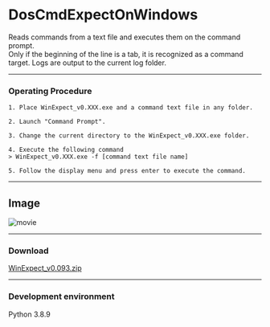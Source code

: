 # DosCmdExpectOnWindows 

Reads commands from a text file and executes them on the command prompt.  
Only if the beginning of the line is a tab, it is recognized as a command target.
Logs are output to the current log folder.

---
### Operating Procedure
```
1. Place WinExpect_v0.XXX.exe and a command text file in any folder.

2. Launch "Command Prompt".

3. Change the current directory to the WinExpect_v0.XXX.exe folder.

4. Execute the following command
> WinExpect_v0.XXX.exe -f [command text file name]

5. Follow the display menu and press enter to execute the command.

```
 ---
## Image
![movie](https://user-images.githubusercontent.com/67679613/195533179-bb3f9426-1d2b-4549-ad16-10e3c364a82d.gif)

---
### Download
[WinExpect_v0.093.zip](https://github.com/ss95089/DosCmdExpectOnWindows/raw/main/dist/WinExpect_v0.093.zip)  

---
### Development environment
Python 3.8.9
